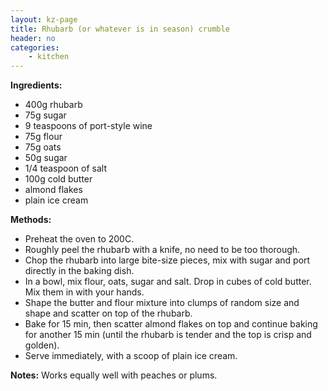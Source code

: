 ```yaml
---
layout: kz-page
title: Rhubarb (or whatever is in season) crumble
header: no
categories:
    - kitchen
---
```


**Ingredients:**

* 400g rhubarb
* 75g sugar
* 9 teaspoons of port-style wine
* 75g flour
* 75g oats
* 50g sugar
* 1/4 teaspoon of salt
* 100g cold butter
* almond flakes
<nbsp></nbsp>
* plain ice cream

**Methods:**

* Preheat the oven to 200C.
* Roughly peel the rhubarb with a knife, no need to be too thorough. 
* Chop the rhubarb into large bite-size pieces, mix with sugar and port directly in the baking dish.
* In a bowl, mix flour, oats, sugar and salt. Drop in cubes of cold butter. Mix them in with your hands.
* Shape the butter and flour mixture into clumps of random size and shape and scatter on top of the rhubarb.
* Bake for 15 min, then scatter almond flakes on top and continue baking for another 15 min (until the rhubarb is tender and the top is crisp and golden).
* Serve immediately, with a scoop of plain ice cream.

**Notes:** Works equally well with peaches or plums.

